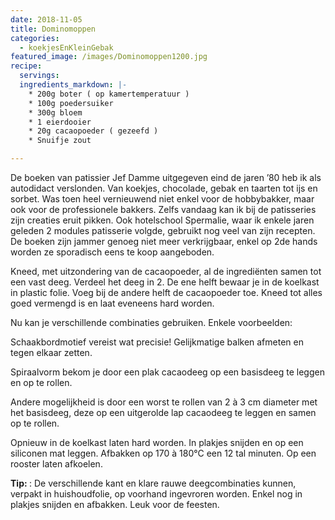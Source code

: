 ```yaml
---
date: 2018-11-05
title: Dominomoppen
categories:
  - koekjesEnKleinGebak
featured_image: /images/Dominomoppen1200.jpg
recipe:
  servings: 
  ingredients_markdown: |-
    * 200g boter ( op kamertemperatuur )
    * 100g poedersuiker 
    * 300g bloem
    * 1 eierdooier
    * 20g cacaopoeder ( gezeefd )
    * Snuifje zout

---
```

De boeken van patissier Jef Damme uitgegeven eind de jaren ’80 heb ik als autodidact verslonden.
Van koekjes, chocolade, gebak en taarten tot ijs en sorbet.
Was toen heel vernieuwend niet enkel voor de hobbybakker, maar ook voor de professionele bakkers.
Zelfs vandaag kan ik bij de patisseries zijn creaties eruit pikken. Ook hotelschool Spermalie, waar ik enkele jaren geleden 2 modules patisserie volgde, gebruikt nog veel van zijn recepten.
De boeken zijn jammer genoeg niet meer verkrijgbaar, enkel op 2de hands worden ze sporadisch eens te koop aangeboden.

<!--more-->

Kneed, met uitzondering van de cacaopoeder, al de ingrediënten samen tot een vast deeg.
Verdeel het deeg in 2.
De ene helft bewaar je in de koelkast in plastic folie.
Voeg bij de andere helft de cacaopoeder toe. Kneed tot alles goed vermengd is en laat eveneens hard worden.

Nu kan je verschillende combinaties gebruiken.
Enkele voorbeelden:

Schaakbordmotief vereist wat precisie!
Gelijkmatige balken afmeten en tegen elkaar zetten.

Spiraalvorm bekom je door een plak cacaodeeg op een basisdeeg te leggen en op te rollen.

Andere mogelijkheid is door een worst te rollen van 2 à 3 cm diameter met het basisdeeg, deze op een uitgerolde lap cacaodeeg te leggen en samen op te rollen.

Opnieuw in de koelkast laten hard worden. In plakjes snijden en op een siliconen mat leggen.
Afbakken op 170 à 180°C een 12 tal minuten.
Op een rooster laten afkoelen.

<b>Tip: </b>: De verschillende kant en klare rauwe deegcombinaties kunnen, verpakt in huishoudfolie, op voorhand ingevroren worden. Enkel nog in plakjes snijden en afbakken. Leuk voor de feesten.
